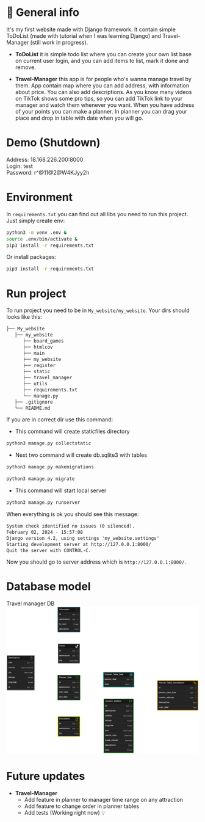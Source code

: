 # :round_pushpin: General info
It's my first website made with Django framework. It contain simple ToDoList (made with tutorial when I was learning Django) and Travel-Manager (still work in progress). 
- **ToDoList** it is simple todo list where you can create your own list base on current user login, and you can add items to list, mark it done and remove.

- **Travel-Manager** this app is for people who's wanna manage travel by them. App contain map where you can add address, with information about price. You can also add descriptions. As you know many videos on TikTok shows some pro tips, so you can add TikTok link to your manager and watch them whenever you want. When you have address of your points you can make a planner. In planner you can drag your place and drop in table with date when you will go.

# Demo (Shutdown)
Address: 18.168.226.200:8000 \
Login: test \
Password: r^@11@2@W4KJyy2h

# Environment
In `requirements.txt` you can find out all libs you need to run this project. Just simply create env:
```bash
python3 -m venv .env &
source .env/bin/activate &
pip3 install -r requirements.txt
```
Or install packages:
```bash
pip3 install -r requirements.txt
```

# Run project
To run project you need to be in `My_website/my_website`. Your dirs should looks like this:
```
├── My_website
   ├── my_website
      ├── board_games
      ├── htmlcov
      ├── main
      ├── my_website
      ├── register
      ├── static
      ├── travel_manager
      ├── utils
      ├── requirements.txt
      └── manage.py
   ├── .gitignore
   └── README.md
```
If you are in correct dir use this command:
- This command will create staticfiles directory
```bash
python3 manage.py collectstatic
```
- Next two command will create db.sqlite3 with tables 
```bash
python3 manage.py makemigrations
```
```bash
python3 manage.py migrate
```
- This command will start local server
```bash
python3 manage.py runserver
```
When everything is ok you should see this message:
```
System check identified no issues (0 silenced).
February 02, 2024 - 15:57:08
Django version 4.2, using settings 'my_website.settings'
Starting development server at http://127.0.0.1:8000/
Quit the server with CONTROL-C.
```
Now you should go to server address which is `http://127.0.0.1:8000/`.

# Database model
Travel manager DB
![Travel-manager-DB](img/travel_manager_DB.png)

# Future updates
- **Travel-Manager**
    - Add feature in planner to manager time range on any attraction
    - Add feature to change order in planner tables
    - Add tests (Working right now) :bulb:
